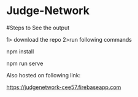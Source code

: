 # Judge-Network

#Steps to See the output

1> download the repo
2>run following commands

npm install

npm run serve


Also hosted on following link:

https://judgenetwork-cee57.firebaseapp.com